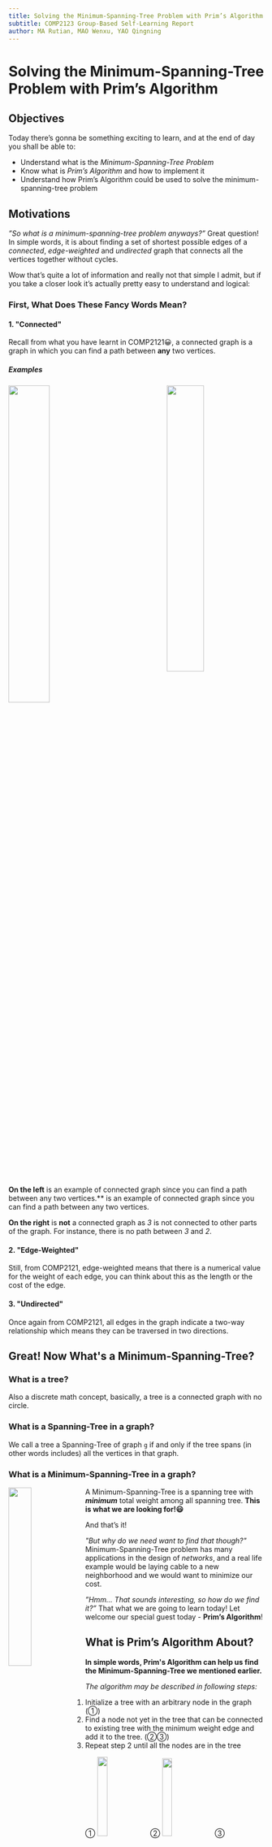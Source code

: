 ```yaml
---
title: Solving the Minimum-Spanning-Tree Problem with Prim’s Algorithm
subtitle: COMP2123 Group-Based Self-Learning Report
author: MA Rutian, MAO Wenxu, YAO Qingning
---
```


# Solving the Minimum-Spanning-Tree Problem with Prim’s Algorithm
## Objectives
Today there’s gonna be something exciting to learn, and at the end of day you shall be able to:

- Understand what is the *Minimum-Spanning-Tree Problem*
- Know what is *Prim’s Algorithm* and how to implement it
- Understand how Prim’s Algorithm could be used to solve the minimum-spanning-tree problem

## Motivations
*”So what is a minimum-spanning-tree problem anyways?”*
Great question! In simple words, it is about finding a set of shortest possible edges of a *connected*, *edge-weighted* and *undirected* graph that connects all the vertices together without cycles.

Wow that’s quite a lot of information and really not that simple I admit, but if you take a closer look it’s actually pretty easy to understand and logical:

### First, What Does These Fancy Words Mean?
#### 1. "Connected"
Recall from what you have learnt in COMP2121😀, a connected graph is a graph in which you can find a path between **any** two vertices.

##### Examples
<img src="https://vvvfo.github.io/COMP2123_report_resources/connected_graph.png" width="40%" style="float :center"> <img src="https://vvvfo.github.io/COMP2123_report_resources/not_connected_graph.png" width="38%" style="float :right">

**On the left** is an example of connected graph since you can find a path  between any two vertices.**  is an example of connected graph since you can find a path  between any two vertices.

**On the right** is **not** a connected graph as *3* is not connected to other parts of the graph. For instance, there is no path between *3* and *2*.

#### 2. "Edge-Weighted"
Still, from COMP2121, edge-weighted means that there is a numerical value for the weight of each edge, you can think about this as the length or the cost of the edge.

#### 3. "Undirected"
Once again from COMP2121, all edges in the graph indicate a two-way relationship which means they can be traversed in two directions.

## Great! Now What's a Minimum-Spanning-Tree?
### What is a tree?
Also a discrete math concept, basically, a tree is a connected graph with no circle.

### What is a Spanning-Tree in a graph?
We call a tree a Spanning-Tree of graph `g` if and only if the tree spans (in other words includes) all the vertices in that graph.

### What is a Minimum-Spanning-Tree in a graph?
<img src="https://vvvfo.github.io/COMP2123_report_resources/mst_1.png" width="30%" style="float :left">

A Minimum-Spanning-Tree is a spanning tree with ***minimum*** total weight among all spanning tree. **This is what we are looking for!😃**

And that’s it!

*"But why do we need want to find that though?"*
Minimum-Spanning-Tree problem has many applications in the design of *networks*, and a real life example would be laying cable to a new neighborhood and we would want to minimize our cost.

*”Hmm… That sounds interesting, so how do we find it?”*
That what we are going to learn today! Let welcome our special guest today - **Prim’s Algorithm**!

## What is Prim’s Algorithm About?

 **In simple words, Prim's Algorithm can help us find the Minimum-Spanning-Tree we mentioned earlier.**

*The algorithm may be described in following steps:*

1. Initialize a tree with an arbitrary node in the graph (①)
2. Find a node not yet in the tree that can be connected to existing tree with the minimum weight edge and add it to the tree. (②③)
3. Repeat step 2 until all the nodes are in the tree

① <img src="https://vvvfo.github.io/COMP2123_report_resources/d1.png" width="20%"> ② <img src="https://vvvfo.github.io/COMP2123_report_resources/d2.png" width="19.8%"> ③ <img src="https://vvvfo.github.io/COMP2123_report_resources/d3.png" width="20%" > ④ <img src="https://vvvfo.github.io/COMP2123_report_resources/d4.png" width="19.4%">

⑤ <img src="https://vvvfo.github.io/COMP2123_report_resources/d5.png" width="20%"> ⑥ <img src="https://vvvfo.github.io/COMP2123_report_resources/d6.png" width="19.8%" > ⑦ <img src="https://vvvfo.github.io/COMP2123_report_resources/d7.png" width="19.9%" > ⑧<img src="https://vvvfo.github.io/COMP2123_report_resources/d8.png" width="19.9%" >


### Your Trusty Data Structure - Graph
How can we do this in C++? First we need to have  a data structure for modeling a *graph*. As this is not the main focus of today’s self learning, we have provided a `Graph.h` file which contains a basic implementation of the a Graph data structure! *It uses `template` in implementation for the purpose of a more generic usage, which could make some function calling a little bit different from things you already know.*

In today's session, we will be using `double` vertices, which means each vertex contains a `double` value, and this is for not letting you confuse vertex value with its storage index (which is type `int`) in later stage. We have provided you with a handy `Graph.h` to help you on your journey. You do not need to know the actual implementation details (if you are curious enough you can have a look), all you need to know about is these functions below:

#### `Graph<double>(false)`

Construct a **undirected graph object** with vertices of type `double`.

#### `double getVertex(int index)`

Return the **vertex** corresponds to a index.

#### `int getIndex(double vertex)`

Return the **index** corresponds to a vertex.

#### `int getNumOfVertex()`

Return the **number** of vertices.

#### `void addVertex(double vertex)`

Add a **vertex** to the graph.

#### `void addEdge(double v1, double v2, int w)`

Add an **edge** connecting `v1` to `v2` with weight `w`.

#### `int getEdge(double v1, double v2)`

Return the **weight** of edge connecting `v1` to `v2`.

#### `vector<double> getAllAdjacentVertex(double vertex)`

Return a vector of all the vertices adjacent to a vertex.

#### `bool contain(vertex)`

Return whether a graph contains a vertex.

### You are good to go!🙂

And now you are equipped with our weapon and shield, we can finally go on our conquest to find our *Minimum-Spanning-Tree*!

## Let’s Do It!🤗
- First, you need to open the existing file `Prim.cpp`.

```		
gedit Prim.cpp
```

Or whatever text editor that you are comfortable with😜.

### Let's implement this algorithm!🤗
- First, let's see the skeleton of our algorithm

```
Graph<double> prim(Graph<double> g, int root){
	//All your code in this implementation find their way here😊
}
```

The return type should be a graph with double as vertices, same as the original graph.

Two arguments here are: 1. the graph we want to find our Minimum-Spanning Tree in and, 2. the arbitrary root that we would want to begin with.

- Now, let's create an empty graph `minimum_spanning_tree` for storing what we have added.

```
Graph<double> minimum_spanning_tree(false);
```

**Note:** the `false` here is for creating an undirected graph (you can refer to the Graph.h provided for implementation details)


#### Three Important Arrays / Vectors for Your Quality of Life
- **First**: We need an array (with size of number of vertices) to store each index's **cheapest connection** (the connection that uses lowest weighted edge possible) to the existing tree.
	- *The `i-th` entry in this array stores the lowest cost vertex `i` can be connected to the existing tree.*
	- Think 😆 What value should they be initialized to when all of them are not in the tree?🤔
	- Yes, they should be initialized to the largest `int` possible to indicate we have not been there yet.
	- Now, let's include them to our code.

```
int* cost_of_cheapest_connection_to = new int[g.getNumOfVertex()];

for (int i = 0; i < g.getNumOfVertex(); ++i){
    cost_of_cheapest_connection_to[i] = 0x7fffffff;
}

```

- **Second**: We also need an array to record which vertex this cheapest connection connect to keep track of edges we want to add to the tree.
	- The `i-th` entry of this array will store an `int`, indicating the **index of the vertex** of `i-th` vertex's cheapest connection target.
	- Think about it 😆 How could we denote that we have not explored a vertex in terms of index?🤔
	- Correct! Let's use `-1` (or basically any negative integer) to represent it.
	- Now let's implement this.

```
int* source_of_cheapest_connection_to = new int[g.getNumOfVertex()];

for (int i = 0; i < g.getNumOfVertex(); ++i){
	source_of_cheapest_connection_to[i] = NOT_CONNECTED;
}
```

- **Third:** we need yet another array to record whether this node is already in our tree (we don't want to add the same vertex over and over again right?)
	- A vector of `bool` can do the job right?
	- And what should their initial value be when no node is in the tree? 🙈
	- The answer is - `false`!
	- Cool, let's do that

```
vector<bool> visited;
visited.resize(g.getNumOfVertex(), false);
```
Or an simple array would do the job (remember to initialize it though).

**Keep these three arrays in mind cause they are the keys to this problem!😉**

## Let the Iteration Begin!
Now, we could start the iteration to build up our tree!

- A while loop would be a good choice in this case 😀.

```
while(minimum_spanning_tree.getNumOfVertex() != g.getNumOfVertex()){
 	//All the code in the iteration go to here
}
```

Can you tell why the condition we set termination condition as `minimum_spanning_tree.getNumOfVertex() != g.getNumOfVertex()`? 🤔😜

Yeah, I know you can recall that the iteration should not stop until all nodes are added😊

Now, we what we need to do in the iteration can be divided into 3 steps 😃

#### Step 1 in Iteration: Finding Nearest Unvisited Vertex
We could use two `int` variables to record the cheapest cost and the corresponding index respectively.😀

Now we can add the following code to iterate through the array `cost_of_cheapest_connection_to` to find the cheapest connection.😆

```
int cheapest_vertex_index = -1;
int cheapest_vertex_cost = 0x7fffffff;
for (int i = 0; i < g.getNumOfVertex(); ++i) {
	//a comparison and resulting action need to be added
}
```

In side the for loop, what comparison we need to make?🤔

Recall that we need to find the cheapest yet unvisited vertex, so that's the two criteria in the comparison.💡

```
if (cost_of_cheapest_connection_to[i] <= cheapest_vertex_cost && visited[i] ==  false) {
	cheapest_vertex_cost = cost_of_cheapest_connection_to[i];
	cheapest_vertex_index = i;
}
```

After finding that vertex, Guess what comes next?😜

Bingo!

####  Step 2: Add the Vertex to Our Tree and Set it To be Visited
Now it is time to scroll back to where functions in `Graph.h` is introduced cause we need to use it now. Take your time~ I will be waiting here🤗

Simple, isn't it? Ready for the code?😀

```
minimum_spanning_tree.addVertex(g.getVertex(cheapest_vertex_index));
if (root != cheapest_vertex_index) {
	minimum_spanning_tree.addEdge(g.getVertex(cheapest_vertex_index),g.getVertex(source_of_cheapest_connection_to[cheapest_vertex_index]), cheapest_vertex_cost);
}
```

**Note: we have to perform a checking before adding an edge because the first node we add to the tree does not have anything to connect to.**

Then, just set the corresponding entry in the visited vector to be `true` (to represent we have visited this vertex already).

``` 		
visited[cheapest_vertex_index] = true;
```

***Hang in there! You are almost there!💪🏽***

#### Step 3: Update `cost_of_cheapest_connection_to` and `source_of_cheapest_connection_to` after a New Vertex is Added to the Tree
This step is a little bit more complicated, but I believe we can make it together🙂

In this step, basically what we need to do is to update two arrays. Recall that: `cost_of_cheapest_connection_to` stores the cheapest cost to connect to the tree and `source_of_cheapest_connection_to` stores the corresponding vertex to connect to.

Then, after we add a vertex to the tree, some of these values might change as the newly added vertex could provide a **cheaper** connection (or make it possible for some vertex to connection).

How do we update these values you might ask? Great question! Let's find out together!😀

As vertices that could be affected are those **connected to the newly added vertex**, we can examine them one by one and update if necessary.

##### Let's Give It a Try!
**First**, we can get all the adjacent vertices using method from Graph.h

```
vector<double> all_adjacencies = g.getAllAdjacentVertex(g.getVertex(cheapest_vertex_index));
```

This gives a vector of all vertices adjacent to the newly added one.

**Second**, let's iterate through these vertices to see if update is necessary.

```
for (vector<double>::iterator it = all_adjacencies.begin(); it != all_adjacencies.end(); it++) {

	//code for checking and updating need to be added

}
```

 - ① Remember we should only check unvisited vertices

```
if (visited[g.getIndex(*it)] == false && g.getIndex(*it) != cheapest_vertex_index) {
	//code in following step should be added here
}
```

 - ② If the vertex satisfies condition above, we can move on to check if it **does** have a cheaper connection and update the two arrays if it's really the case.

Get the weight of edge connecting this vertex and the newly added one.

```
int cost = g.getEdge(g.getVertex(cheapest_vertex_index), *it);
```

If `cost` is less than its original cheapest cost, update two corresponding values in the arrays.

```
if (cost <= cost_of_cheapest_connection_to[g.getIndex(*it)]) {
	cost_of_cheapest_connection_to[g.getIndex(*it)] = cost;
	source_of_cheapest_connection_to[g.getIndex(*it)] = cheapest_vertex_index;
}
```

Well, so many things happen in this step! I know right? Don't worry, let's check if you got everything correct. Here are what the code in **Step 3** should look like🙂

```
vector<double> all_adjacencies = g.getAllAdjacentVertex(g.getVertex(cheapest_vertex_index));
for (vector<double>::iterator it = all_adjacencies.begin(); it != all_adjacencies.end(); it++) {
	if (visited[g.getIndex(*it)] == false && g.getIndex(*it) != cheapest_vertex_index)
	{
		int cost = g.getEdge(g.getVertex(cheapest_vertex_index), *it);
		if (cost <= cost_of_cheapest_connection_to[g.getIndex(*it)])
		{
			cost_of_cheapest_connection_to[g.getIndex(*it)] = cost;
			source_of_cheapest_connection_to[g.getIndex(*it)] = cheapest_vertex_index;
		}
	}
}
```

##### Congratulations ! That's Everything About The While Loop
We can return `minimum_spanning_tree` after the while loop and the implementation is done!

Buuuuuut, 😌 one more thing to consider… How could we determine the first node to be added to be `root` as we promised in the declaration? This is a tricky question🤔

Think about the how we choose the vertex to add in the first step in while loop. Do you find something?😊

💡Cool, the answer is to set value corresponds to `root` in `cost_of_cheapest_connection_to` to be `0`. Then in the first iteration of while loop, it will be recognized as the cheapest connection and be added to the tree!

What you need to do is simply to add

```
cost_of_cheapest_connection_to[root] = 0;
```

**Before** the while loop.

##### Great! Congratulations! You Have Finished Implementing the Algorithm!
Can't wait to try if it works? We have provided the main method for you to test your code!☺️
Now you should be able to use it if everything goes smoothly 🙂

We have prepared some test cases for you!

1.case0

<img src="https://vvvfo.github.io/COMP2123_report_resources/t0.png" width="40%">

😊You can run this test case by type in:

```
make run_case0
```
The process of your algorithm should look like this if correct🙂

① <img src="https://vvvfo.github.io/COMP2123_report_resources/t0_0.png" width="40%" style="float :center"> ② <img src="https://vvvfo.github.io/COMP2123_report_resources/t0_1.png" width="40%" style="float :center">

③ <img src="https://vvvfo.github.io/COMP2123_report_resources/t0_2.png" width="40%" style="float :center"> ④ <img src="https://vvvfo.github.io/COMP2123_report_resources/t0_3.png" width="40%" style="float :center">

⑤ <img src="https://vvvfo.github.io/COMP2123_report_resources/t0_4.png" width="40%" style="float :center"> ⑥ <img src="https://vvvfo.github.io/COMP2123_report_resources/t0_5.png" width="45%" style="float :center">

2.case1

<img src="https://vvvfo.github.io/COMP2123_report_resources/t1.png" width="40%">

😊You can run this test case by type in:

```
make run_case1
```


① <img src="https://vvvfo.github.io/COMP2123_report_resources/t1_0.png" width="40%" style="float :center"> ② <img src="https://vvvfo.github.io/COMP2123_report_resources/t1_1.png" width="40%" style="float :center">

③ <img src="https://vvvfo.github.io/COMP2123_report_resources/t1_2.png" width="40%" style="float :center"> ④ <img src="https://vvvfo.github.io/COMP2123_report_resources/t1_3.png" width="40%" style="float :center">

⑤ <img src="https://vvvfo.github.io/COMP2123_report_resources/t1_4.png" width="40%" style="float :center"> ⑥ <img src="https://vvvfo.github.io/COMP2123_report_resources/t1_5.png" width="40%" style="float :center">

⑦ <img src="https://vvvfo.github.io/COMP2123_report_resources/t1_6.png" width="40%" style="float :center"> ⑧ <img src="https://vvvfo.github.io/COMP2123_report_resources/t1_7.png" width="38%" style="float :center">

The process of your algorithm **could** look like this if correct🙂

**Note:** Because this problem has more than one possible solution, the final result could be slightly different. Just make sure your total equals the one in picture.😊

We have also provide more test cases for you to play with, and the process is highly similar and after going through the above content, you should already have a good idea about what is going on there 😊.

3.case2

<img src="https://vvvfo.github.io/COMP2123_report_resources/t2.png" width="40%">

😊You can run this test case by type in:

```
make run_case2
```

4.case3

<img src="https://vvvfo.github.io/COMP2123_report_resources/t3.png" width="50%">

😊You can run this test case by type in:

```
make run_case2
```

5.case4

<img src="https://vvvfo.github.io/COMP2123_report_resources/t4.png" width="50%">

😊You can run this test case by type in:

```
make run_case4
```

6.case5

<img src="https://vvvfo.github.io/COMP2123_report_resources/t5.png" width="80%">

😊You can run this test case by type in:

```
make run_case5
```

7.case6

<img src="https://vvvfo.github.io/COMP2123_report_resources/t6.png" width="80%">

😊You can run this test case by type in:

```
make run_case6
```

8.case7

<img src="https://vvvfo.github.io/COMP2123_report_resources/t7.png" width="90%">

😊You can run this test case by type in:

```
make run_case7
```

9.case8

<img src="https://vvvfo.github.io/COMP2123_report_resources/t8.png" width="90%">

😊You can run this test case by type in:

```
make run_case8
```

10.case9

This one is a little different as we did not use integer vertex value in this case (remember we are using `double` vertices right?).

😊You can run this test case by type in:

```
make run_case9
```

